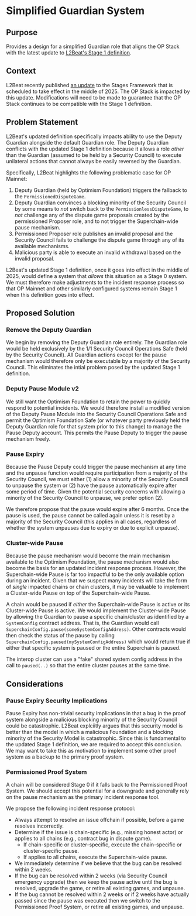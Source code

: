 # Simplified Guardian System

## Purpose

Provides a design for a simplified Guardian role that aligns the OP Stack with the latest update to
[L2Beat's Stage 1 definition][1].

## Context

L2Beat recently published [an update][1] to the Stages Framework that is scheduled to take effect
in the middle of 2025. The OP Stack is impacted by this update. Modifications will need to be made
to guarantee that the OP Stack continues to be compatible with the Stage 1 definition.

## Problem Statement

L2Beat's updated definition specifically impacts ability to use the Deputy Guardian alongside the
default Guardian role. The Deputy Guardian conflicts with the updated Stage 1 definition because it
allows a role *other* than the Guardian (assumed to be held by a Security Council) to execute
unilateral actions that cannot always be easily reversed by the Guardian.

Specifically, L2Beat highlights the following problematic case for OP Mainnet:

1. Deputy Guardian (held by Optimism Foundation) triggers the fallback to the
  `PermissionedDisputeGame`.
2. Deputy Guardian convinces a blocking minority of the Security Council by some means to *not*
  switch back to the `PermissionlessDisputeGame`, to *not* challenge any of the dispute game
  proposals created by the permissioned Proposer role, and to not trigger the Superchain-wide pause
  mechanism.
3. Permissioned Proposer role publishes an invalid proposal and the Security Council fails to
  challenge the dispute game through any of its available mechanisms.
4. Malicious party is able to execute an invalid withdrawal based on the invalid proposal.

L2Beat's updated Stage 1 definition, once it goes into effect in the middle of 2025, would define a
system that *allows* this situation as a Stage 0 system. We must therefore make adjustments to the
incident response process so that OP Mainnet and other similarly configured systems remain Stage 1
when this definition goes into effect.

## Proposed Solution

### Remove the Deputy Guardian

We begin by removing the Deputy Guardian role entirely. The Guardian role would be held exclusively
by the 1/1 Security Council Operations Safe (held by the Security Council). All Guardian actions
except for the pause mechanism would therefore only be executable by a majority of the Security
Council. This eliminates the intial problem posed by the updated Stage 1 definition.

### Deputy Pause Module v2

We still want the Optimism Foundation to retain the power to quickly respond to potential
incidents. We would therefore install a modified version of the Deputy Pause Module into the
Security Council Operations Safe and permit the Optimism Foundation Safe (or whatever party
previously held the Deputy Guardian role for that system prior to this change) to manage the Pause
Deputy account. This permits the Pause Deputy to trigger the pause mechanism freely.

### Pause Expiry

Because the Pause Deputy could trigger the pause mechanism at any time and the unpause function
would require participation from a majority of the Security Council, we must either (1) allow a
minority of the Security Council to unpause the system or (2) have the pause automatically expire
after some period of time. Given the potential security concerns with allowing a minority of the
Security Council to unpause, we prefer option (2).

We therefore propose that the pause would expire after 6 months. Once the pause is used, the pause
cannot be called again unless it is reset by a majority of the Security Council (this applies in
all cases, regardless of whether the system unpauses due to expiry or due to explicit unpause).

### Cluster-wide Pause

Because the pause mechanism would become the main mechanism available to the Optimism Foundation,
the pause mechanism would also become the basis for an updated incident response process. However,
the Superchain-wide Pause is far too impactful to be the only available option during an incident.
Given that we suspect many incidents will take the form of *single* impacted chains or chain
clusters, it may be valuable to implement a Cluster-wide Pause on top of the Superchain-wide Pause.

A chain would be paused if *either* the Superchain-wide Pause is active or its Cluster-wide Pause
is active. We would implement the Cluster-wide Pause by allowing the Guardian to pause a specific
chain/cluster as identified by a `SystemConfig` contract address. That is, the Guardian would call
`SuperchainConfig.pause(someSystemConfigAddress)`. Other contracts would then check the status of
the pause by calling `SuperchainConfig.paused(mySystemConfigAddress)` which would return true if
either that specific system is paused or the entire Superchain is paused.

The interop cluster can use a "fake" shared system config address in the call to `paused(..)` so
that the entire cluster pauses at the same time.

## Considerations

### Pause Expiry Security Implications

Pause Expiry has non-trivial security implications in that a bug in the proof system alongside a 
malicious blocking minority of the Security Council could be catastrophic. L2Beat explciitly argues
that this security model is better than the model in which a malicious Foundation and a blocking
minority of the Security Model is catastrophic. Since this is fundamental to the updated Stage 1
definition, we are required to accept this conclusion. We may want to take this as motivation to
implement some other proof system as a backup to the primary proof system.

### Permissioned Proof System

A chain will be considered Stage 0 if it falls back to the Permissioned Proof System. We should
accept this potential for a downgrade and generally rely on the pause mechanism as the primary
incident response tool.

We propose the following incident response protocol:

- Always attempt to resolve an issue offchain if possible, before a game resolves incorrectly.
- Determine if the issue is chain-specific (e.g., missing honest actor) or applies to all chains
  (e.g., contract bug in dispute game).
  - If chain-specific or cluster-specific, execute the chain-specific or cluster-specific pause.
  - If applies to all chains, execute the Superchain-wide pause.
- We immediately determine if we believe that the bug can be resolved within 2 weeks.
- If the bug can be resolved within 2 weeks (via Security Council emergency upgrade) then we
  keep the pause active until the bug is resolved, upgrade the game, or retire all existing games,
  and unpause.
- If the bug cannot be resolved within 2 weeks or if 2 weeks have actually passed since the pause
  was executed then we switch to the Permissioned Proof System, or retire all existing games, and
  unpause.

<!-- References -->
[1]: https://forum.l2beat.com/t/stages-update-a-high-level-guiding-principle-for-stage-1/338
